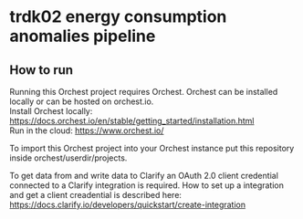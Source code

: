 # trdk02 energy consumption anomalies pipeline

## How to run
Running this Orchest project requires Orchest. Orchest can be installed locally or can be hosted on orchest.io.  
Install Orchest locally: https://docs.orchest.io/en/stable/getting_started/installation.html  
Run in the cloud: https://www.orchest.io/

To import this Orchest project into your Orchest instance put this repository inside orchest/userdir/projects.  

To get data from and write data to Clarify an OAuth 2.0 client credential connected to a Clarify integration is required. How to set up a integration and get a client creadential is described here: https://docs.clarify.io/developers/quickstart/create-integration
